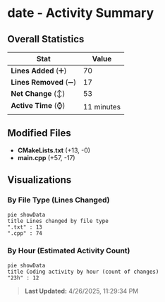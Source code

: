 # date - Activity Summary 

## Overall Statistics

| Stat                   | Value                                                             |
| ---------------------- | ----------------------------------------------------------------- |
| **Lines Added** (➕)   | 70                                          |
| **Lines Removed** (➖) | 17                                        |
| **Net Change** (↕)    | 53                |
| **Active Time** (⌚)   | 11 minutes |


## Modified Files
- **CMakeLists.txt** (+13, -0)
- **main.cpp** (+57, -17)

## Visualizations

### By File Type (Lines Changed)

```mermaid
pie showData
title Lines changed by file type
".txt" : 13
".cpp" : 74
```

### By Hour (Estimated Activity Count)

```mermaid
pie showData
title Coding activity by hour (count of changes)
"23h" : 12
```


> **Last Updated:** 4/26/2025, 11:29:34 PM